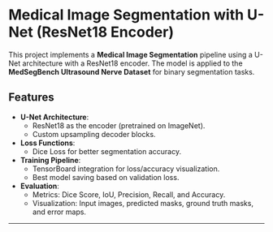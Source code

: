 # Medical Image Segmentation with U-Net (ResNet18 Encoder)

This project implements a **Medical Image Segmentation** pipeline using a U-Net architecture with a ResNet18 encoder. The model is applied to the **MedSegBench Ultrasound Nerve Dataset** for binary segmentation tasks.

## Features
- **U-Net Architecture**:
   - ResNet18 as the encoder (pretrained on ImageNet).
   - Custom upsampling decoder blocks.
- **Loss Functions**:
   - Dice Loss for better segmentation accuracy.
- **Training Pipeline**:
   - TensorBoard integration for loss/accuracy visualization.
   - Best model saving based on validation loss.
- **Evaluation**:
   - Metrics: Dice Score, IoU, Precision, Recall, and Accuracy.
   - Visualization: Input images, predicted masks, ground truth masks, and error maps.

---
